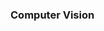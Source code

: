 ### Computer Vision


<object data="Computer_Vision_Project_Report.pdf" width="1000" height="1000" type='application/pdf'></object>
